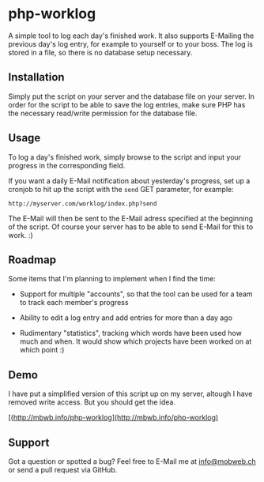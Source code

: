 # php-worklog

A simple tool to log each day's finished work. It also supports E-Mailing the previous day's log entry, for example to yourself or to your boss. The log is stored in a file, so there is no database setup necessary.

## Installation

Simply put the script on your server and the database file on your server. In order for the script to be able to save the log entries, make sure PHP has the necessary read/write permission for the database file.

## Usage

To log a day's finished work, simply browse to the script and input your progress in the corresponding field.

If you want a daily E-Mail notification about yesterday's progress, set up a cronjob to hit up the script with the ```send``` GET parameter, for example:

    http://myserver.com/worklog/index.php?send

The E-Mail will then be sent to the E-Mail adress specified at the beginning of the script. Of course your server has to be able to send E-Mail for this to work. :)

## Roadmap

Some items that I'm planning to implement when I find the time:

- Support for multiple "accounts", so that the tool can be used for a team to track each member's progress

- Ability to edit a log entry and add entries for more than a day ago

- Rudimentary "statistics", tracking which words have been used how much and when. It would show which projects have been worked on at which point :)

## Demo

I have put a simplified version of this script up on my server, altough I have removed write access. But you should get the idea.

[(http://mbwb.info/php-worklog](http://mbwb.info/php-worklog)

## Support

Got a question or spotted a bug? Feel free to E-Mail me at [info@mobweb.ch](mailto:info@mobweb.ch) or send a pull request via GitHub.
